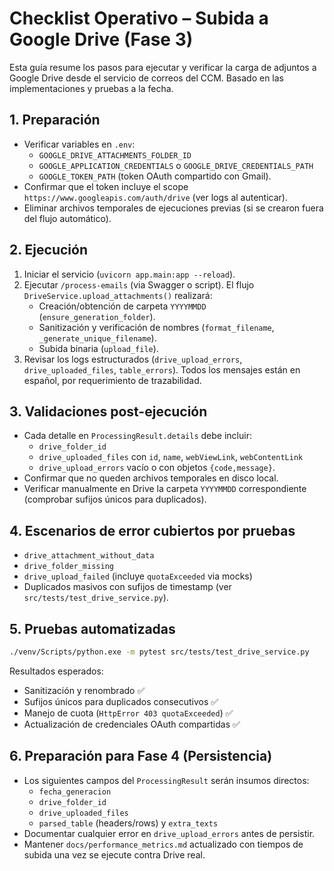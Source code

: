 # Checklist Operativo – Subida a Google Drive (Fase 3)

Esta guía resume los pasos para ejecutar y verificar la carga de adjuntos a Google Drive desde el servicio de correos del CCM. Basado en las implementaciones y pruebas a la fecha.

## 1. Preparación
- Verificar variables en `.env`:
  - `GOOGLE_DRIVE_ATTACHMENTS_FOLDER_ID`
  - `GOOGLE_APPLICATION_CREDENTIALS` o `GOOGLE_DRIVE_CREDENTIALS_PATH`
  - `GOOGLE_TOKEN_PATH` (token OAuth compartido con Gmail).
- Confirmar que el token incluye el scope `https://www.googleapis.com/auth/drive` (ver logs al autenticar).
- Eliminar archivos temporales de ejecuciones previas (si se crearon fuera del flujo automático).

## 2. Ejecución
1. Iniciar el servicio (`uvicorn app.main:app --reload`).
2. Ejecutar `/process-emails` (via Swagger o script). El flujo `DriveService.upload_attachments()` realizará:
   - Creación/obtención de carpeta `YYYYMMDD` (`ensure_generation_folder`).
   - Sanitización y verificación de nombres (`format_filename`, `_generate_unique_filename`).
   - Subida binaria (`upload_file`).
3. Revisar los logs estructurados (`drive_upload_errors`, `drive_uploaded_files`, `table_errors`). Todos los mensajes están en español, por requerimiento de trazabilidad.

## 3. Validaciones post-ejecución
- Cada detalle en `ProcessingResult.details` debe incluir:
  - `drive_folder_id`
  - `drive_uploaded_files` con `id`, `name`, `webViewLink`, `webContentLink`
  - `drive_upload_errors` vacío o con objetos `{code,message}`.
- Confirmar que no queden archivos temporales en disco local.
- Verificar manualmente en Drive la carpeta `YYYYMMDD` correspondiente (comprobar sufijos únicos para duplicados).

## 4. Escenarios de error cubiertos por pruebas
- `drive_attachment_without_data`
- `drive_folder_missing`
- `drive_upload_failed` (incluye `quotaExceeded` via mocks)
- Duplicados masivos con sufijos de timestamp (ver `src/tests/test_drive_service.py`).

## 5. Pruebas automatizadas
```bash
./venv/Scripts/python.exe -m pytest src/tests/test_drive_service.py
```
Resultados esperados:
- Sanitización y renombrado ✅
- Sufijos únicos para duplicados consecutivos ✅
- Manejo de cuota (`HttpError 403 quotaExceeded`) ✅
- Actualización de credenciales OAuth compartidas ✅

## 6. Preparación para Fase 4 (Persistencia)
- Los siguientes campos del `ProcessingResult` serán insumos directos:
  - `fecha_generacion`
  - `drive_folder_id`
  - `drive_uploaded_files`
  - `parsed_table` (headers/rows) y `extra_texts`
- Documentar cualquier error en `drive_upload_errors` antes de persistir.
- Mantener `docs/performance_metrics.md` actualizado con tiempos de subida una vez se ejecute contra Drive real.
